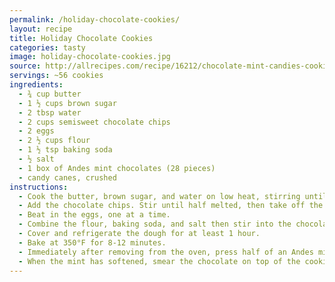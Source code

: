 ```yaml
---
permalink: /holiday-chocolate-cookies/
layout: recipe
title: Holiday Chocolate Cookies
categories: tasty 
image: holiday-chocolate-cookies.jpg
source: http://allrecipes.com/recipe/16212/chocolate-mint-candies-cookies/ and Denise Ngo
servings: ~56 cookies
ingredients:
  - ¾ cup butter
  - 1 ½ cups brown sugar
  - 2 tbsp water
  - 2 cups semisweet chocolate chips
  - 2 eggs
  - 2 ½ cups flour
  - 1 ½ tsp baking soda
  - ½ salt
  - 1 box of Andes mint chocolates (28 pieces)
  - candy canes, crushed
instructions:
  - Cook the butter, brown sugar, and water on low heat, stirring until melted.
  - Add the chocolate chips. Stir until half melted, then take off the heat. Stir until completely melted.
  - Beat in the eggs, one at a time.
  - Combine the flour, baking soda, and salt then stir into the chocolate mixture.
  - Cover and refrigerate the dough for at least 1 hour.
  - Bake at 350°F for 8-12 minutes.
  - Immediately after removing from the oven, press half of an Andes mint on top of each cookie.
  - When the mint has softened, smear the chocolate on top of the cookie and sprinkle the crushed candy canes on top.
---
```


